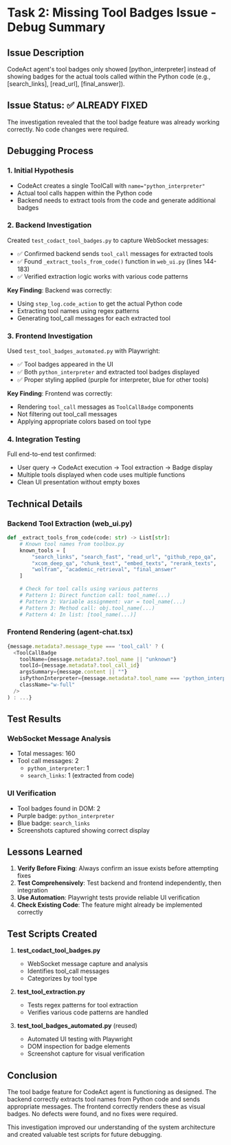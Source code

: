 # Task 2: Missing Tool Badges Issue - Debug Summary

## Issue Description
CodeAct agent's tool badges only showed [python_interpreter] instead of showing badges for the actual tools called within the Python code (e.g., [search_links], [read_url], [final_answer]).

## Issue Status: ✅ ALREADY FIXED

The investigation revealed that the tool badge feature was already working correctly. No code changes were required.

## Debugging Process

### 1. Initial Hypothesis
- CodeAct creates a single ToolCall with `name="python_interpreter"`
- Actual tool calls happen within the Python code
- Backend needs to extract tools from the code and generate additional badges

### 2. Backend Investigation
Created `test_codact_tool_badges.py` to capture WebSocket messages:
- ✅ Confirmed backend sends `tool_call` messages for extracted tools
- ✅ Found `_extract_tools_from_code()` function in `web_ui.py` (lines 144-183)
- ✅ Verified extraction logic works with various code patterns

**Key Finding**: Backend was correctly:
- Using `step_log.code_action` to get the actual Python code
- Extracting tool names using regex patterns
- Generating tool_call messages for each extracted tool

### 3. Frontend Investigation
Used `test_tool_badges_automated.py` with Playwright:
- ✅ Tool badges appeared in the UI
- ✅ Both `python_interpreter` and extracted tool badges displayed
- ✅ Proper styling applied (purple for interpreter, blue for other tools)

**Key Finding**: Frontend was correctly:
- Rendering `tool_call` messages as `ToolCallBadge` components
- Not filtering out tool_call messages
- Applying appropriate colors based on tool type

### 4. Integration Testing
Full end-to-end test confirmed:
- User query → CodeAct execution → Tool extraction → Badge display
- Multiple tools displayed when code uses multiple functions
- Clean UI presentation without empty boxes

## Technical Details

### Backend Tool Extraction (web_ui.py)
```python
def _extract_tools_from_code(code: str) -> List[str]:
    # Known tool names from toolbox.py
    known_tools = [
        "search_links", "search_fast", "read_url", "github_repo_qa",
        "xcom_deep_qa", "chunk_text", "embed_texts", "rerank_texts",
        "wolfram", "academic_retrieval", "final_answer"
    ]
    
    # Check for tool calls using various patterns
    # Pattern 1: Direct function call: tool_name(...)
    # Pattern 2: Variable assignment: var = tool_name(...)
    # Pattern 3: Method call: obj.tool_name(...)
    # Pattern 4: In list: [tool_name(...)]
```

### Frontend Rendering (agent-chat.tsx)
```typescript
{message.metadata?.message_type === 'tool_call' ? (
  <ToolCallBadge
    toolName={message.metadata?.tool_name || "unknown"}
    toolId={message.metadata?.tool_call_id}
    argsSummary={message.content || ""}
    isPythonInterpreter={message.metadata?.tool_name === 'python_interpreter'}
    className="w-full"
  />
) : ...}
```

## Test Results

### WebSocket Message Analysis
- Total messages: 160
- Tool call messages: 2
  - `python_interpreter`: 1
  - `search_links`: 1 (extracted from code)

### UI Verification
- Tool badges found in DOM: 2
- Purple badge: `python_interpreter`
- Blue badge: `search_links`
- Screenshots captured showing correct display

## Lessons Learned

1. **Verify Before Fixing**: Always confirm an issue exists before attempting fixes
2. **Test Comprehensively**: Test backend and frontend independently, then integration
3. **Use Automation**: Playwright tests provide reliable UI verification
4. **Check Existing Code**: The feature might already be implemented correctly

## Test Scripts Created

1. **test_codact_tool_badges.py**
   - WebSocket message capture and analysis
   - Identifies tool_call messages
   - Categorizes by tool type

2. **test_tool_extraction.py**
   - Tests regex patterns for tool extraction
   - Verifies various code patterns are handled

3. **test_tool_badges_automated.py** (reused)
   - Automated UI testing with Playwright
   - DOM inspection for badge elements
   - Screenshot capture for visual verification

## Conclusion

The tool badge feature for CodeAct agent is functioning as designed. The backend correctly extracts tool names from Python code and sends appropriate messages. The frontend correctly renders these as visual badges. No defects were found, and no fixes were required.

This investigation improved our understanding of the system architecture and created valuable test scripts for future debugging.